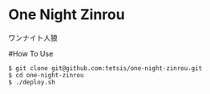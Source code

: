 # One Night Zinrou
ワンナイト人狼

#How To Use

```
$ git clone git@github.com:tetsis/one-night-zinrou.git
$ cd one-night-zinrou
$ ./deploy.sh
```


